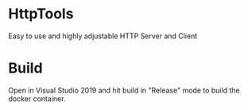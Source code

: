 # HttpTools
Easy to use and highly adjustable HTTP Server and Client

# Build
Open in Visual Studio 2019 and hit build in "Release" mode to build the docker container.